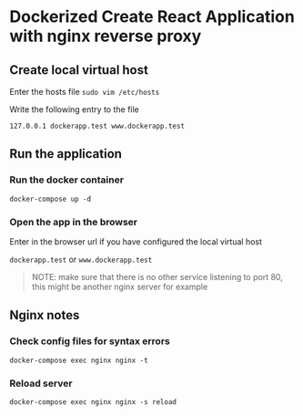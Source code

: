# Dockerized Create React Application with nginx reverse proxy

## Create local virtual host

Enter the hosts file
`sudo vim /etc/hosts`

Write the following entry to the file

`127.0.0.1 dockerapp.test www.dockerapp.test`


## Run the application

### Run the docker container

`docker-compose up -d`

### Open the app in the browser
Enter in the browser url  if you have configured the local virtual host 

`dockerapp.test` or `www.dockerapp.test`

> NOTE: make sure that there is no other service listening to port 80, this might be another nginx server for example


## Nginx notes

### Check config files for syntax errors
`docker-compose exec nginx nginx -t`

### Reload server
`docker-compose exec nginx nginx -s reload`



